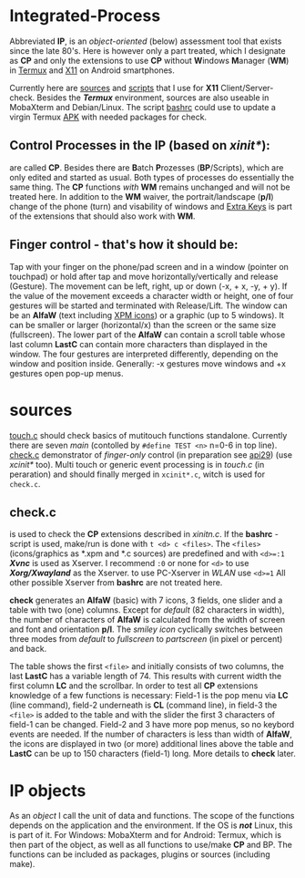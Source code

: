 # Integrated-Process
Abbreviated **IP**, is an _object-oriented_ (below) assessment tool that exists since the late 80's. Here is however only a part treated, which I designate as **CP** and only the extensions to use **CP** without **W**indows **M**anager (**WM**) in [Termux](https://github.com/termux/termux-app) and [X11](https://github.com/termux/termux-x11) on Android smartphones.

Currently here are [sources](#sources) and [scripts](https://github.com/RalfWerner/integrated-process/blob/master/script.md) that I use for **X11** Client/Server-check. Besides the _**Termux**_ environment, sources are also useable in MobaXterm and Debian/Linux. The script [bashrc](https://github.com/RalfWerner/integrated-process/blob/master/bashrc) could use to update a virgin Termux [APK](https://github.com/termux/termux-packages/issues/3535#issuecomment-489430202) with needed packages for check.

## Control Processes in the IP (based on _xinit*_):
are called **CP**. Besides there are **B**atch **P**rozesses (**BP**/Scripts), which are only edited and started as usual. Both types of processes do essentially the same thing. The **CP** functions _with_ **WM** remains unchanged and will not be treated here. In addition to the **WM** waiver, the portrait/landscape (**p/l**) change of the phone (turn) and visability of windows and [Extra Keys](https://github.com/RalfWerner/integrated-process/blob/master/api29/EK.md) is part of the extensions that should also work with **WM**.

## Finger control - that's how it should be:
Tap with your finger on the phone/pad screen and in a window (pointer on touchpad) or hold after tap and move horizontally/vertically and release (Gesture). The movement can be left, right, up or down (-x, + x, -y, + y). If the value of the movement exceeds a character width or height, one of four gestures will be started and terminated with Release/Lift.
The window can be an **AlfaW** (text including [XPM icons](https://github.com/RalfWerner/integrated-process/blob/master/api29/EK.md#XPM-file)) or a graphic (up to 5 windows). It can be smaller or larger (horizontal/x) than the screen or the same size (fullscreen). The lower part of the **AlfaW** can contain a scroll table whose last column **LastC** can contain more characters than displayed in the window.
The four gestures are interpreted differently, depending on the window and position inside. Generally: -x gestures move windows and +x gestures open pop-up menus.
# sources
[touch.c](https://github.com/RalfWerner/integrated-process/blob/master/touch.c) should check basics of mutitouch functions standalone. Currently there are seven _main_ (contolled by `#define TEST <n>` n=0-6 in top line). [check.c](https://github.com/RalfWerner/integrated-process/blob/master/check.c) demonstrator of _finger-only_ control (in preparation see [api29](https://github.com/RalfWerner/integrated-process/tree/master/api29)) (use _xcinit*_ too). Multi touch or generic event processing is in _touch.c_ (in peraration) and should finally merged in `xcinit*.c`, witch is used for `check.c`.
## check.c
is used to check the **CP** extensions described in _xinitn.c_. If the **bashrc** - script is used, make/run is done with `t <d> c <files>`. The `<files>` (icons/graphics as *.xpm and *.c sources) are predefined and with `<d>=:1` _**Xvnc**_ is used as Xserver. I recommend `:0` or none for `<d>` to use _**Xorg/Xwayland**_ as the Xserver. to use PC-Xserver in _WLAN_ use `<d>=1` All other possible Xserver from **bashrc** are not treated here.

**check** generates an **AlfaW** (basic) with 7 icons, 3 fields, one slider and a table with two (one) columns. Except for _default_ (82 characters in width), the number of characters of **AlfaW** is calculated from the width of screen and font and orientation **p/l**. The _smiley icon_ cyclically switches between three modes from _default_ to _fullscreen_ to _partscreen_ (in pixel or percent) and back.

The table shows the first `<file>` and initially consists of two columns, the last **LastC** has a variable length of 74. This results with current width the first column **LC** and the scrollbar. In order to test all **CP** extensions knowledge of a few functions is necessary: Field-1 is the pop menu via **LC** (line command), field-2 underneath is **CL** (command line), in field-3 the `<file>` is added to the table and with the slider the first 3 characters of field-1 can be changed. Field-2 and 3 have more pop menus, so no keybord events are needed.
If the number of characters is less than width of **AlfaW**, the icons are displayed in two (or more) additional lines above the table and **LastC** can be up to 150 characters (field-1) long. More details to **check** later.
# IP objects
As an _object_ I call the unit of data and functions. The scope of the functions depends on the application and the environment. If the OS is _**not**_ Linux, this is part of it. For Windows: MobaXterm and for Android: Termux, which is then part of the object, as well as all functions to use/make **CP** and BP. The functions can be included as packages, plugins or sources (including make).
